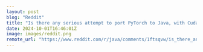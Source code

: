 ```yaml
---
layout: post
blog: "Reddit"
title: "Is there any serious attempt to port PyTorch to Java, with Cuda support and everything?"
date: 2024-10-01T16:46:01Z
image: images/reddit.png
remote_url: "https://www.reddit.com/r/java/comments/1ftsqvw/is_there_any_serious_attempt_to_port_pytorch_to/"
---
```

